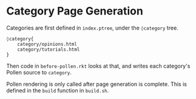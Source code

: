 # Category Page Generation

Categories are first defined in `index.ptree`, under the `◊category` tree.

```
◊category{
    category/opinions.html
    category/tutorials.html
}
```

Then code in `before-pollen.rkt` looks at that, and writes each category's Pollen source to `category`.

Pollen rendering is only called after page generation is complete. This is defined in the `build` function in `build.sh`.
